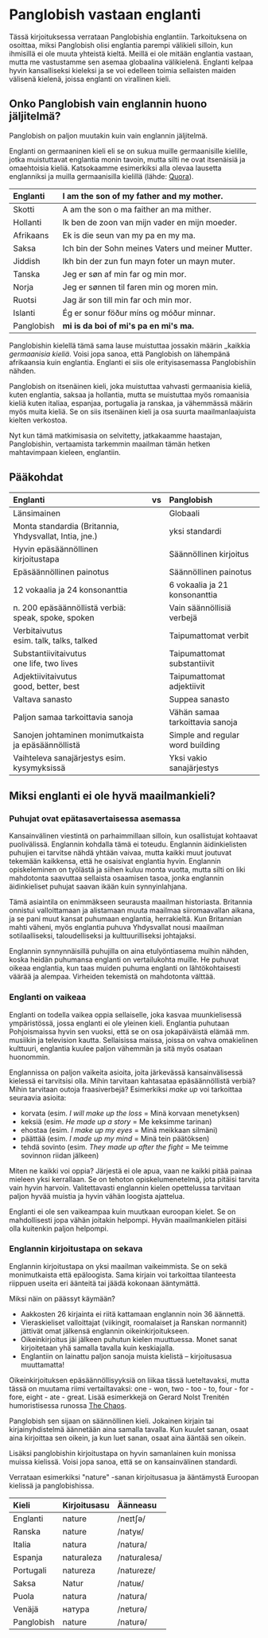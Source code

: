 # Panglobish vastaan englanti

Tässä kirjoituksessa verrataan Panglobishia englantiin.
Tarkoituksena on osoittaa, miksi Panglobish olisi englantia parempi välikieli silloin,
kun ihmisillä ei ole muuta yhteistä kieltä.
Meillä ei ole mitään englantia vastaan,
mutta me vastustamme sen asemaa globaalina välikielenä.
Englanti kelpaa hyvin kansalliseksi kieleksi ja se voi edelleen toimia sellaisten maiden välisenä kielenä,
joissa englanti on virallinen kieli.


## Onko Panglobish vain englannin huono jäljitelmä?

Panglobish on paljon muutakin kuin vain englannin jäljitelmä.

Englanti on germaaninen kieli eli se on sukua muille germaanisille kielille,
jotka muistuttavat englantia monin tavoin, mutta silti ne ovat itsenäisiä ja omaehtoisia kieliä.
Katsokaamme esimerkiksi alla olevaa lausetta englanniksi ja muilla germaanisilla kielillä
(lähde: [Quora](https://www.quora.com/Why-dont-all-the-continental-Germanic-languages-form-a-dialect-continuum-as-all-the-contiguous-Romance-languages-do)).

| Englanti  | I am the son of my father and my mother.         |
|:----------|:-------------------------------------------------|
| Skotti    | A am the son o ma faither an ma mither.          |
| Hollanti  | Ik ben de zoon van mijn vader en mijn moeder.    |
| Afrikaans | Ek is die seun van my pa en my ma.               |
| Saksa     | Ich bin der Sohn meines Vaters und meiner Mutter.|
| Jiddish   | Ikh bin der zun fun mayn foter un mayn muter.    |
| Tanska    | Jeg er søn af min far og min mor.                |
| Norja     | Jeg er sønnen til faren min og moren min.        |
| Ruotsi    | Jag är son till min far och min mor.             |
| Islanti   | Ég er sonur föður míns og móður minnar.          |
| Panglobish| **mi is da boi of mi's pa en mi's ma.**          |

Panglobishin kielellä tämä sama lause muistuttaa jossakin määrin _kaikkia _germaanisia kieliä_.
Voisi jopa sanoa, että Panglobish on lähempänä afrikaansia kuin englantia.
Englanti ei siis ole erityisasemassa Panglobishiin nähden.

Panglobish on itsenäinen kieli, joka muistuttaa vahvasti germaanisia kieliä,
kuten englantia, saksaa ja hollantia,
mutta se muistuttaa myös romaanisia kieliä kuten italiaa, espanjaa, portugalia ja ranskaa,
ja vähemmässä määrin myös muita kieliä.
Se on siis itsenäinen kieli ja osa suurta maailmanlaajuista kielten verkostoa.

Nyt kun tämä matkimisasia on selvitetty,
jatkakaamme haastajan, Panglobishin, vertaamista tarkemmin maailman tämän hetken mahtavimpaan kieleen, englantiin.


## Pääkohdat

| Englanti                                                | vs | Panglobish                            |
|:------------------------------------------------------- |:--:|:----------------------------------|
| Länsimainen                                             |    | Globaali                          |
| Monta standardia (Britannia, Yhdysvallat, Intia, jne.)  |    | yksi standardi                    |
| Hyvin epäsäännöllinen kirjoitustapa                     |    | Säännöllinen kirjoitus            |
| Epäsäännöllinen painotus                                |    | Säännöllinen painotus             |
| 12 vokaalia ja 24 konsonanttia                          |    | 6 vokaalia ja 21 konsonanttia     |
| n. 200 epäsäännöllistä verbiä:<br> speak, spoke, spoken |    | Vain säännöllisiä verbejä         |
| Verbitaivutus<br>esim.  talk, talks, talked             |    | Taipumattomat verbit              |
| Substantiivitaivutus<br>one life, two lives             |    | Taipumattomat substantiivit       |
| Adjektiivitaivutus<br>       good, better, best         |    | Taipumattomat adjektiivit         |
| Valtava sanasto                                         |    | Suppea sanasto                    |
| Paljon samaa tarkoittavia sanoja                        |    | Vähän samaa tarkoittavia sanoja   |
| Sanojen johtaminen monimutkaista ja epäsäännöllistä     |    | Simple and regular word building  |
| Vaihteleva sanajärjestys esim. kysymyksissä             |    | Yksi vakio sanajärjestys          |


## Miksi englanti ei ole hyvä maailmankieli?

### Puhujat ovat epätasavertaisessa asemassa

Kansainvälinen viestintä on parhaimmillaan silloin, kun osallistujat kohtaavat puolivälissä.
Englannin kohdalla tämä ei toteudu.
Englannin äidinkielisten puhujien ei tarvitse nähdä yhtään vaivaa,
mutta kaikki muut joutuvat tekemään kaikkensa,
että he osaisivat englantia hyvin.
Englannin opiskeleminen on työlästä ja siihen kuluu monta vuotta,
mutta silti on liki mahdotonta saavuttaa sellaista osaamisen tasoa,
jonka englannin äidinkieliset puhujat saavan ikään kuin synnyinlahjana.

Tämä asiaintila on enimmäkseen seurausta maailman historiasta.
Britannia onnistui valloittamaan ja alistamaan muuta maailmaa siiromaavallan aikana,
ja se pani muut kansat puhumaan englantia, herrakieltä.
Kun Britannian mahti väheni,
myös englantia puhuva Yhdysvallat nousi maailman sotilaalliseksi, taloudelliseksi ja kulttuurilliseksi johtajaksi.

Englannin synnynnäisillä puhujilla on aina etulyöntiasema muihin nähden,
koska heidän puhumansa englanti on vertailukohta muille.
He puhuvat oikeaa englantia,
kun taas muiden puhuma englanti on lähtökohtaisesti väärää ja alempaa.
Virheiden tekemistä on mahdotonta välttää.


### Englanti on vaikeaa

Englanti on todella vaikea oppia sellaiselle,
joka kasvaa muunkielisessä ympäristössä, jossa englanti ei ole yleinen kieli.
Englantia puhutaan Pohjoismaissa hyvin sen vuoksi,
että se on osa jokapäiväistä elämää mm. musiikin ja television kautta.
Sellaisissa maissa, joissa on vahva omakielinen kulttuuri, englantia kuulee paljon vähemmän ja sitä myös osataan huonommin.

Englannissa on paljon vaikeita asioita,
joita järkevässä kansainvälisessä kielessä ei tarvitsisi olla.
Mihin tarvitaan kahtasataa epäsäännöllistä verbiä?
Mihin tarvitaan outoja fraasiverbejä?
Esimerkiksi _make up_ voi tarkoittaa seuraavia asioita:

- korvata (esim. _I will make up the loss_ = Minä korvaan menetyksen)
- keksiä (esim. _He made up a story_ = Me keksimme tarinan)
- ehostaa (esim. _I make up my eyes_ = Minä meikkaan silmäni)
- päättää (esim. _I made up my mind_ = Minä tein päätöksen)
- tehdä sovinto (esim. _They made up after the fight_ = Me teimme sovinnon riidan jälkeen)

Miten ne kaikki voi oppia?
Järjestä ei ole apua, vaan ne kaikki pitää painaa mieleen yksi kerrallaan.
Se on tehoton opiskelumenetelmä,
jota pitäisi tarvita vain hyvin harvoin.
Valitettavasti englannin kielen opettelussa tarvitaan paljon hyvää muistia ja hyvin vähän loogista ajattelua.

Englanti ei ole sen vaikeampaa kuin muutkaan euroopan kielet.
Se on mahdollisesti jopa vähän joitakin helpompi.
Hyvän maailmankielen pitäisi olla kuitenkin paljon helpompi.


### Englannin kirjoitustapa on sekava

Englannin kirjoitustapa on yksi maailman vaikeimmista.
Se on sekä monimutkaista että epäloogista.
Sama kirjain voi tarkoittaa tilanteesta riippuen useita eri äänteitä
tai jäädä kokonaan ääntymättä.

Miksi näin on päässyt käymään?

- Aakkosten 26 kirjainta ei riitä kattamaan englannin noin 36 äännettä.
- Vieraskieliset valloittajat (viikingit, roomalaiset ja Ranskan normannit) jättivät omat jälkensä englannin oikeinkirjoitukseen.
- Oikeinkirjoitus jäi jälkeen puhutun kielen muuttuessa.
  Monet sanat kirjoitetaan yhä samalla tavalla kuin keskiajalla.
- Englantiin on lainattu paljon sanoja muista kielistä – kirjoitusasua muuttamatta!

Oikeinkirjoituksen epäsäännöllisyyksiä on liikaa tässä lueteltavaksi,
mutta tässä on muutama riimi vertailtavaksi:
one - won, two - too - to, four - for - fore, eight - ate - great.
Lisää esimerkkejä on Gerard Nolst Trenitén humoristisessa runossa [The Chaos](http://ncf.idallen.com/english.html).

Panglobish sen sijaan on säännöllinen kieli.
Jokainen kirjain tai kirjainyhdistelmä äännetään aina samalla tavalla.
Kun kuulet sanan, osaat aina kirjoittaa sen oikein,
ja kun luet sanan, osaat aina ääntää sen oikein.

Lisäksi panglobishin kirjoitustapa on hyvin samanlainen kuin monissa muissa kielissä.
Voisi jopa sanoa, että se on kansainvälinen standardi.

Verrataan esimerkiksi "nature" -sanan kirjoitusasua ja ääntämystä Euroopan kielissä ja panglobishissa.

| Kieli      | Kirjoitusasu | Äänneasu |
|:-----------|:-------------|:------------|
| Englanti   | nature       | /neɪtʃə/ |
| Ranska     | nature       | /natyʁ/ |
| Italia     | natura       | /natura/ |
| Espanja    | naturaleza   | /natuɾalesa/ |
| Portugali  | natureza     | /natuɾezɐ/ |
| Saksa      | Natur        | /natuʁ/ |
| Puola      | natura       | /natura/ |
| Venäjä     | натура       | /nɐturə/ |
| Panglobish | nature       | /naturə/ |

